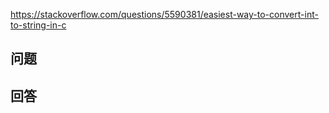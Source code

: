 <https://stackoverflow.com/questions/5590381/easiest-way-to-convert-int-to-string-in-c>

## 问题


## 回答
